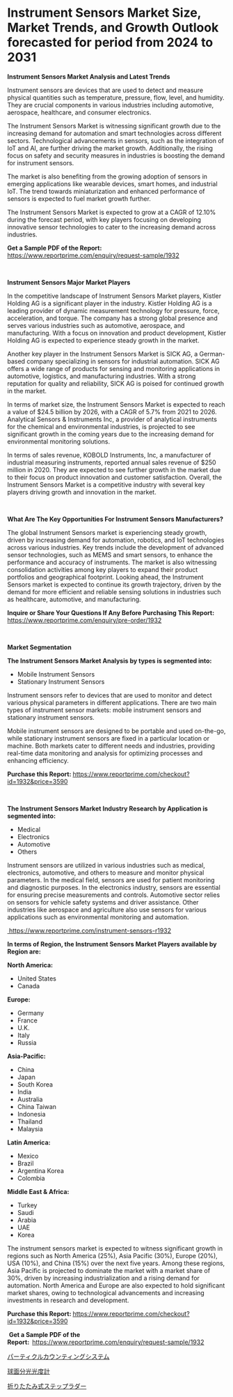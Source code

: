 <p><h1>Instrument Sensors Market Size, Market Trends, and Growth Outlook forecasted for period from 2024 to 2031</h1></p><p><strong>Instrument Sensors Market Analysis and Latest Trends</strong></p>
<p><p>Instrument sensors are devices that are used to detect and measure physical quantities such as temperature, pressure, flow, level, and humidity. They are crucial components in various industries including automotive, aerospace, healthcare, and consumer electronics.</p><p>The Instrument Sensors Market is witnessing significant growth due to the increasing demand for automation and smart technologies across different sectors. Technological advancements in sensors, such as the integration of IoT and AI, are further driving the market growth. Additionally, the rising focus on safety and security measures in industries is boosting the demand for instrument sensors.</p><p>The market is also benefiting from the growing adoption of sensors in emerging applications like wearable devices, smart homes, and industrial IoT. The trend towards miniaturization and enhanced performance of sensors is expected to fuel market growth further.</p><p>The Instrument Sensors Market is expected to grow at a CAGR of 12.10% during the forecast period, with key players focusing on developing innovative sensor technologies to cater to the increasing demand across industries.</p></p>
<p><strong>Get a Sample PDF of the Report:&nbsp;</strong> <a href="https://www.reportprime.com/enquiry/request-sample/1932">https://www.reportprime.com/enquiry/request-sample/1932</a></p>
<p>&nbsp;</p>
<p><strong>Instrument Sensors Major Market Players</strong></p>
<p><p>In the competitive landscape of Instrument Sensors Market players, Kistler Holding AG is a significant player in the industry. Kistler Holding AG is a leading provider of dynamic measurement technology for pressure, force, acceleration, and torque. The company has a strong global presence and serves various industries such as automotive, aerospace, and manufacturing. With a focus on innovation and product development, Kistler Holding AG is expected to experience steady growth in the market.</p><p>Another key player in the Instrument Sensors Market is SICK AG, a German-based company specializing in sensors for industrial automation. SICK AG offers a wide range of products for sensing and monitoring applications in automotive, logistics, and manufacturing industries. With a strong reputation for quality and reliability, SICK AG is poised for continued growth in the market.</p><p>In terms of market size, the Instrument Sensors Market is expected to reach a value of $24.5 billion by 2026, with a CAGR of 5.7% from 2021 to 2026. Analytical Sensors & Instruments Inc, a provider of analytical instruments for the chemical and environmental industries, is projected to see significant growth in the coming years due to the increasing demand for environmental monitoring solutions.</p><p>In terms of sales revenue, KOBOLD Instruments, Inc, a manufacturer of industrial measuring instruments, reported annual sales revenue of $250 million in 2020. They are expected to see further growth in the market due to their focus on product innovation and customer satisfaction. Overall, the Instrument Sensors Market is a competitive industry with several key players driving growth and innovation in the market.</p></p>
<p>&nbsp;</p>
<p><strong>What Are The Key Opportunities For Instrument Sensors Manufacturers?</strong></p>
<p><p>The global Instrument Sensors market is experiencing steady growth, driven by increasing demand for automation, robotics, and IoT technologies across various industries. Key trends include the development of advanced sensor technologies, such as MEMS and smart sensors, to enhance the performance and accuracy of instruments. The market is also witnessing consolidation activities among key players to expand their product portfolios and geographical footprint. Looking ahead, the Instrument Sensors market is expected to continue its growth trajectory, driven by the demand for more efficient and reliable sensing solutions in industries such as healthcare, automotive, and manufacturing.</p></p>
<p><strong>Inquire or Share Your Questions If Any Before Purchasing This Report:</strong> <a href="https://www.reportprime.com/enquiry/pre-order/1932">https://www.reportprime.com/enquiry/pre-order/1932</a></p>
<p>&nbsp;</p>
<p><strong>Market Segmentation</strong></p>
<p><strong>The Instrument Sensors Market Analysis by types is segmented into:</strong></p>
<p><ul><li>Mobile Instrument Sensors</li><li>Stationary Instrument Sensors</li></ul></p>
<p><p>Instrument sensors refer to devices that are used to monitor and detect various physical parameters in different applications. There are two main types of instrument sensor markets: mobile instrument sensors and stationary instrument sensors. </p><p>Mobile instrument sensors are designed to be portable and used on-the-go, while stationary instrument sensors are fixed in a particular location or machine. Both markets cater to different needs and industries, providing real-time data monitoring and analysis for optimizing processes and enhancing efficiency.</p></p>
<p><strong>Purchase this Report:&nbsp;</strong><a href="https://www.reportprime.com/checkout?id=1932&price=3590">https://www.reportprime.com/checkout?id=1932&price=3590</a></p>
<p>&nbsp;</p>
<p><strong>The Instrument Sensors Market Industry Research by Application is segmented into:</strong></p>
<p><ul><li>Medical</li><li>Electronics</li><li>Automotive</li><li>Others</li></ul></p>
<p><p>Instrument sensors are utilized in various industries such as medical, electronics, automotive, and others to measure and monitor physical parameters. In the medical field, sensors are used for patient monitoring and diagnostic purposes. In the electronics industry, sensors are essential for ensuring precise measurements and controls. Automotive sector relies on sensors for vehicle safety systems and driver assistance. Other industries like aerospace and agriculture also use sensors for various applications such as environmental monitoring and automation.</p></p>
<p><a href="https://www.reportprime.com/instrument-sensors-r1932">&nbsp;https://www.reportprime.com/instrument-sensors-r1932</a></p>
<p><strong>In terms of Region, the Instrument Sensors Market Players available by Region are:</strong></p>
<p>
    <p> <strong> North America: </strong>
        <ul>
            <li>United States</li>
            <li>Canada</li>
        </ul>
        </p> 
    <p> <strong> Europe: </strong>
        <ul>
            <li>Germany</li>
            <li>France</li>
            <li>U.K.</li>
            <li>Italy</li>
            <li>Russia</li>
        </ul>
        </p> 
    <p> <strong> Asia-Pacific: </strong>
        <ul>
            <li>China</li>
            <li>Japan</li>
            <li>South Korea</li>
            <li>India</li>
            <li>Australia</li>
            <li>China Taiwan</li>
            <li>Indonesia</li>
            <li>Thailand</li>
            <li>Malaysia</li>
        </ul>
        </p> 
    <p> <strong> Latin America: </strong>
        <ul>
            <li>Mexico</li>
            <li>Brazil</li>
            <li>Argentina Korea</li>
            <li>Colombia</li>
        </ul>
        </p> 
    <p> <strong> Middle East & Africa: </strong>
        <ul>
            <li>Turkey</li>
            <li>Saudi</li>
            <li>Arabia</li>
            <li>UAE</li>
            <li>Korea</li>
        </ul>
    </p>
    </p>
<p><p>The instrument sensors market is expected to witness significant growth in regions such as North America (25%), Asia Pacific (30%), Europe (20%), USA (10%), and China (15%) over the next five years. Among these regions, Asia Pacific is projected to dominate the market with a market share of 30%, driven by increasing industrialization and a rising demand for automation. North America and Europe are also expected to hold significant market shares, owing to technological advancements and increasing investments in research and development.</p></p>
<p><strong>Purchase this Report: </strong><a href="https://www.reportprime.com/checkout?id=1932&price=3590">https://www.reportprime.com/checkout?id=1932&price=3590</a></p>
<p>&nbsp;<strong>Get a Sample PDF of the Report:&nbsp;&nbsp;</strong><a href="https://www.reportprime.com/enquiry/request-sample/1932">https://www.reportprime.com/enquiry/request-sample/1932</a></p>
<p><strong></strong></p>
<p><p><a href="https://github.com/JanickJohns/Market-Research-Report-List-1/blob/main/880076471736.md">パーティクルカウンティングシステム</a></p><p><a href="https://github.com/tanyaali3/Market-Research-Report-List-1/blob/main/490655471734.md">球面分光光度計</a></p><p><a href="https://github.com/DwightHuels1/Market-Research-Report-List-1/blob/main/907122471735.md">折りたたみ式ステップラダー</a></p></p>